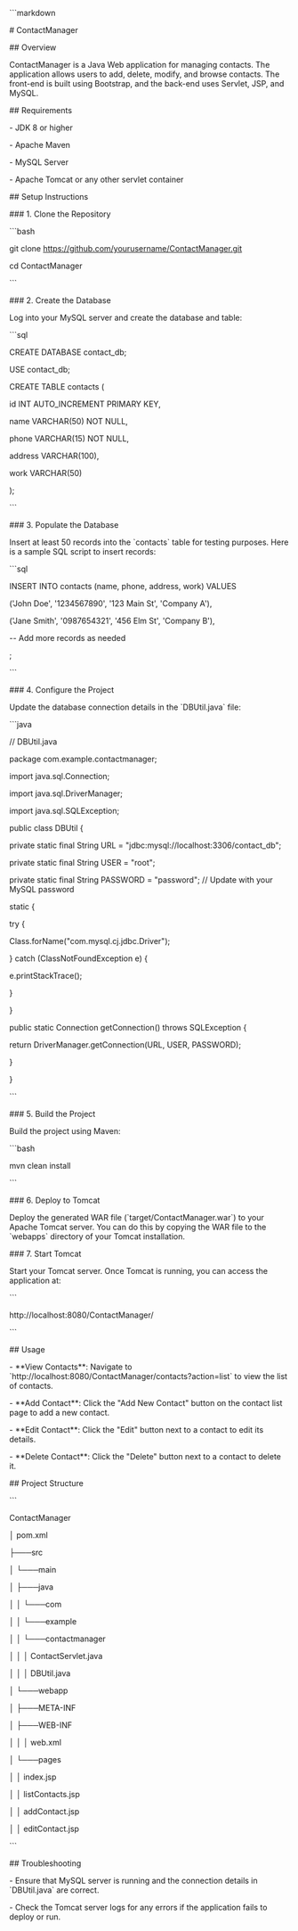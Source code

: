 \`\`\`markdown

\# ContactManager

\## Overview

ContactManager is a Java Web application for managing contacts. The application allows users to add, delete, modify, and browse contacts. The front-end is built using Bootstrap, and the back-end uses Servlet, JSP, and MySQL.

\## Requirements

\- JDK 8 or higher

\- Apache Maven

\- MySQL Server

\- Apache Tomcat or any other servlet container

\## Setup Instructions

\### 1. Clone the Repository

\`\`\`bash

git clone https://github.com/yourusername/ContactManager.git

cd ContactManager

\`\`\`

\### 2. Create the Database

Log into your MySQL server and create the database and table:

\`\`\`sql

CREATE DATABASE contact\_db;

USE contact\_db;

CREATE TABLE contacts (

id INT AUTO\_INCREMENT PRIMARY KEY,

name VARCHAR(50) NOT NULL,

phone VARCHAR(15) NOT NULL,

address VARCHAR(100),

work VARCHAR(50)

);

\`\`\`

\### 3. Populate the Database

Insert at least 50 records into the \`contacts\` table for testing purposes. Here is a sample SQL script to insert records:

\`\`\`sql

INSERT INTO contacts (name, phone, address, work) VALUES

('John Doe', '1234567890', '123 Main St', 'Company A'),

('Jane Smith', '0987654321', '456 Elm St', 'Company B'),

\-- Add more records as needed

;

\`\`\`

\### 4. Configure the Project

Update the database connection details in the \`DBUtil.java\` file:

\`\`\`java

// DBUtil.java

package com.example.contactmanager;

import java.sql.Connection;

import java.sql.DriverManager;

import java.sql.SQLException;

public class DBUtil {

private static final String URL = "jdbc:mysql://localhost:3306/contact\_db";

private static final String USER = "root";

private static final String PASSWORD = "password"; // Update with your MySQL password

static {

try {

Class.forName("com.mysql.cj.jdbc.Driver");

} catch (ClassNotFoundException e) {

e.printStackTrace();

}

}

public static Connection getConnection() throws SQLException {

return DriverManager.getConnection(URL, USER, PASSWORD);

}

}

\`\`\`

\### 5. Build the Project

Build the project using Maven:

\`\`\`bash

mvn clean install

\`\`\`

\### 6. Deploy to Tomcat

Deploy the generated WAR file (\`target/ContactManager.war\`) to your Apache Tomcat server. You can do this by copying the WAR file to the \`webapps\` directory of your Tomcat installation.

\### 7. Start Tomcat

Start your Tomcat server. Once Tomcat is running, you can access the application at:

\`\`\`

http://localhost:8080/ContactManager/

\`\`\`

\## Usage

\- \*\*View Contacts\*\*: Navigate to \`http://localhost:8080/ContactManager/contacts?action=list\` to view the list of contacts.

\- \*\*Add Contact\*\*: Click the "Add New Contact" button on the contact list page to add a new contact.

\- \*\*Edit Contact\*\*: Click the "Edit" button next to a contact to edit its details.

\- \*\*Delete Contact\*\*: Click the "Delete" button next to a contact to delete it.

\## Project Structure

\`\`\`

ContactManager

│ pom.xml

├───src

│ └───main

│ ├───java

│ │ └───com

│ │ └───example

│ │ └───contactmanager

│ │ │ ContactServlet.java

│ │ │ DBUtil.java

│ └───webapp

│ ├───META-INF

│ ├───WEB-INF

│ │ │ web.xml

│ └───pages

│ │ index.jsp

│ │ listContacts.jsp

│ │ addContact.jsp

│ │ editContact.jsp

\`\`\`

\## Troubleshooting

\- Ensure that MySQL server is running and the connection details in \`DBUtil.java\` are correct.

\- Check the Tomcat server logs for any errors if the application fails to deploy or run.
